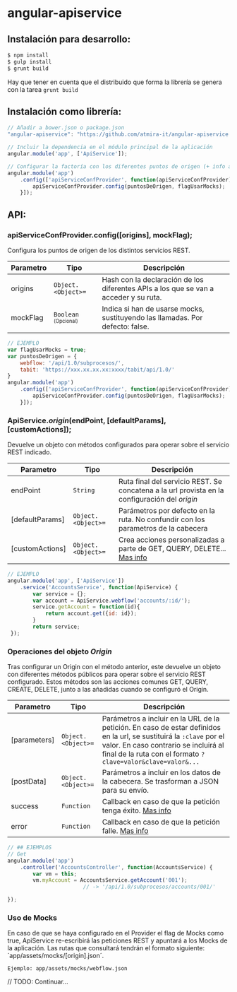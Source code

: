 # angular-apiservice

## Instalación para desarrollo:
```sh
$ npm install
$ gulp install
$ grunt build
```
Hay que tener en cuenta que el distribuido que forma la librería se genera con la tarea `grunt build`

## Instalación como librería:

```javascript
// Añadir a bower.json o package.json
"angular-apiservice": "https://github.com/atmira-it/angular-apiservice.git"// Recomendado: fijar versión

// Incluir la dependencia en el módulo principal de la aplicación
angular.module('app', ['ApiService']);

// Configurar la factoría con los diferentes puntos de origen (+ info adelante)
angular.module('app')
	.config(['apiServiceConfProvider', function(apiServiceConfProvider) {
		apiServiceConfProvider.config(puntosDeOrigen, flagUsarMocks);
	}]);
```

## API:
### apiServiceConfProvider.config([origins], mockFlag);
Configura los puntos de origen de los distintos servicios REST.

| Parametro | Tipo                                       | Descripción |
| --------- | ------------------------------------------ | ----------- |
| origins   | `Object.<Object>=`                         | Hash con la declaración de los diferentes APIs a los que se van a acceder y su ruta. |
| mockFlag  | `Boolean` <sub><sup>(Opcional)</sup></sub> | Indica si han de usarse mocks, sustituyendo las llamadas. Por defecto: false. |

```javascript
// EJEMPLO
var flagUsarMocks = true;
var puntosDeOrigen = {
	webflow: '/api/1.0/subprocesos/',
	tabit: 'https://xxx.xx.xx.xx:xxxx/tabit/api/1.0/'
}
angular.module('app')
	.config(['apiServiceConfProvider', function(apiServiceConfProvider) {
		apiServiceConfProvider.config(puntosDeOrigen, flagUsarMocks);
	}]);
```
### ApiService.*origin*(endPoint, [defaultParams], [customActions]);
Devuelve un objeto con métodos configurados para operar sobre el servicio REST indicado.

| Parametro       | Tipo               | Descripción |
| --------------- | ------------------------ | ----------- |
| endPoint        | `String`           | Ruta final del servicio REST. Se concatena a la url provista en la configuración del *origin* |
| [defaultParams] | `Object.<Object>=` | Parámetros por defecto en la ruta. No confundir con los parametros de la cabecera |
| [customActions] | `Object.<Object>=` | Crea acciones personalizadas a parte de GET, QUERY, DELETE... [Mas info](https://docs.angularjs.org/api/ngResource/service/$resource#usage) |

```javascript
// EJEMPLO
angular.module('app', ['ApiService'])
	.service('AccountsService', function(ApiService) {
		var service = {};
		var account = ApiService.webflow('accounts/:id/');
		service.getAccount = function(id){
			return account.get({id: id});
		}
		return service;
 });
```

### Operaciones del objeto *Origin*
Tras configurar un Origin con el método anterior, este devuelve un objeto con diferentes métodos públicos para operar sobre el servicio REST configurado.
Estos métodos son las acciones comunes GET, QUERY, CREATE, DELETE, junto a las añadidas cuando se configuró el Origin.

| Parametro    | Tipo               | Descripción |
| ------------ | ------------------ | ----------- |
| [parameters] | `Object.<Object>=` | Parámetros a incluir en la URL de la petición. En caso de estar definidos en la url, se sustituirá la `:clave` por el valor. En caso contrario se incluirá al final de la ruta con el formato `?clave=valor&clave=valor&...` |
| [postData]   | `Object.<Object>=` | Parámetros a incluir en los datos de la cabecera. Se trasforman a JSON para su envío. |
| success      | `Function`         | Callback en caso de que la petición tenga éxito. [Mas info](https://docs.angularjs.org/api/ngResource/service/$resource) |
| error        | `Function`         | Callback en caso de que la petición falle. [Mas info](https://docs.angularjs.org/api/ngResource/service/$resource) |

```javascript
// ## EJEMPLOS
// Get
angular.module('app')
	.controller('AccountsController', function(AccountsService) {
		var vm = this;
		vm.myAccount = AccountsService.getAccount('001');
						// -> '/api/1.0/subprocesos/accounts/001/'

});
```

### Uso de Mocks
En caso de que se haya configurado en el Provider el flag de Mocks como true, ApiService re-escribirá las peticiones REST y apuntará a los Mocks de la aplicación. Las rutas que consultará tendrán el formato siguiente: ´app/assets/mocks/[origin].json´.

```
Ejemplo: app/assets/mocks/webflow.json
``` 

// TODO: Continuar...
